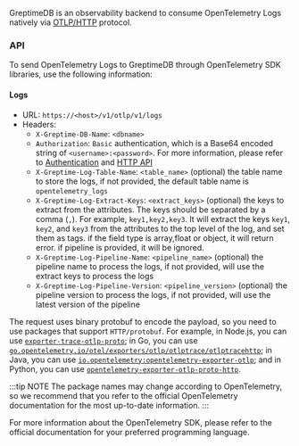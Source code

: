 GreptimeDB is an observability backend to consume OpenTelemetry Logs natively via [OTLP/HTTP](https://opentelemetry.io/docs/specs/otlp/#otlphttp) protocol.

### API

To send OpenTelemetry Logs to GreptimeDB through OpenTelemetry SDK libraries, use the following information:

#### Logs

* URL: `https://<host>/v1/otlp/v1/logs`
* Headers:
  * `X-Greptime-DB-Name`: `<dbname>`
  * `Authorization`: `Basic` authentication, which is a Base64 encoded string of `<username>:<password>`. For more information, please refer to [Authentication](https://docs.greptime.com/user-guide/deployments/authentication) and [HTTP API](https://docs.greptime.com/user-guide/protocols/http#authentication)
  * `X-Greptime-Log-Table-Name`: `<table_name>` (optional) the table name to store the logs, if not provided, the default table name is `opentelemetry_logs`
  * `X-Greptime-Log-Extract-Keys`: `<extract_keys>` (optional) the keys to extract from the attributes. The keys should be separated by a comma (`,`). For example, `key1,key2,key3`. It will extract the keys `key1`, `key2`, and `key3` from the attributes to the top level of the log, and set them as tags. if the field type is array,float or object, it will return error. if pipeline is provided, it will be ignored.
  * `X-Greptime-Log-Pipeline-Name`: `<pipeline_name>` (optional) the pipeline name to process the logs, if not provided, will use the extract keys to process the logs
  * `X-Greptime-Log-Pipeline-Version`: `<pipeline_version>` (optional) the pipeline version to process the logs, if not provided, will use the latest version of the pipeline

The request uses binary protobuf to encode the payload, so you need to use packages that support `HTTP/protobuf`. For example, in Node.js, you can use [`exporter-trace-otlp-proto`](https://www.npmjs.com/package/@opentelemetry/exporter-trace-otlp-proto); in Go, you can use [`go.opentelemetry.io/otel/exporters/otlp/otlptrace/otlptracehttp`](https://pkg.go.dev/go.opentelemetry.io/otel/exporters/otlp/otlptrace/otlptracehttp); in Java, you can use [`io.opentelemetry:opentelemetry-exporter-otlp`](https://mvnrepository.com/artifact/io.opentelemetry/opentelemetry-exporter-otlp); and in Python, you can use [`opentelemetry-exporter-otlp-proto-http`](https://pypi.org/project/opentelemetry-exporter-otlp-proto-http/).

:::tip NOTE
The package names may change according to OpenTelemetry, so we recommend that you refer to the official OpenTelemetry documentation for the most up-to-date information.
:::

For more information about the OpenTelemetry SDK, please refer to the official documentation for your preferred programming language.
